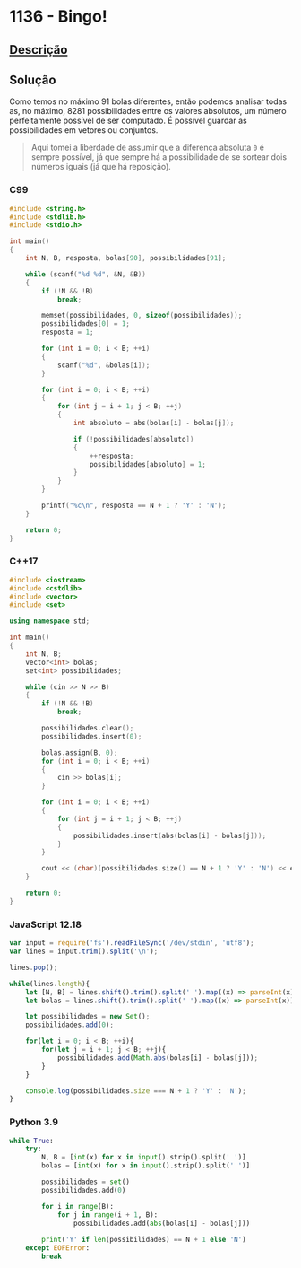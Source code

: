 # 1136 - Bingo!

## [Descrição](https://www.beecrowd.com.br/judge/pt/problems/view/1136)

## Solução

Como temos no máximo 91 bolas diferentes, então podemos analisar todas as, no máximo, 8281 possibilidades entre os valores absolutos, um número perfeitamente possível de ser computado. É possível guardar as possibilidades em vetores ou conjuntos.

> Aqui tomei a liberdade de assumir que a diferença absoluta `0` é sempre possível, já que sempre há a possibilidade de se sortear dois números iguais (já que há reposição).

### C99
```c
#include <string.h>
#include <stdlib.h>
#include <stdio.h>

int main()
{
    int N, B, resposta, bolas[90], possibilidades[91];

    while (scanf("%d %d", &N, &B))
    {
        if (!N && !B)
            break;

        memset(possibilidades, 0, sizeof(possibilidades));
        possibilidades[0] = 1;
        resposta = 1;

        for (int i = 0; i < B; ++i)
        {
            scanf("%d", &bolas[i]);
        }

        for (int i = 0; i < B; ++i)
        {
            for (int j = i + 1; j < B; ++j)
            {
                int absoluto = abs(bolas[i] - bolas[j]);

                if (!possibilidades[absoluto])
                {
                    ++resposta;
                    possibilidades[absoluto] = 1;
                }
            }
        }

        printf("%c\n", resposta == N + 1 ? 'Y' : 'N');
    }

    return 0;
}
```

### C++17
```cpp
#include <iostream>
#include <cstdlib>
#include <vector>
#include <set>

using namespace std;

int main()
{
    int N, B;
    vector<int> bolas;
    set<int> possibilidades;

    while (cin >> N >> B)
    {
        if (!N && !B)
            break;

        possibilidades.clear();
        possibilidades.insert(0);

        bolas.assign(B, 0);
        for (int i = 0; i < B; ++i)
        {
            cin >> bolas[i];
        }

        for (int i = 0; i < B; ++i)
        {
            for (int j = i + 1; j < B; ++j)
            {
                possibilidades.insert(abs(bolas[i] - bolas[j]));
            }
        }

        cout << (char)(possibilidades.size() == N + 1 ? 'Y' : 'N') << endl;
    }

    return 0;
}
```

### JavaScript 12.18
```javascript
var input = require('fs').readFileSync('/dev/stdin', 'utf8');
var lines = input.trim().split('\n');

lines.pop();

while(lines.length){
    let [N, B] = lines.shift().trim().split(' ').map((x) => parseInt(x));
    let bolas = lines.shift().trim().split(' ').map((x) => parseInt(x));

    let possibilidades = new Set();
    possibilidades.add(0);

    for(let i = 0; i < B; ++i){
        for(let j = i + 1; j < B; ++j){
            possibilidades.add(Math.abs(bolas[i] - bolas[j]));
        }
    }

    console.log(possibilidades.size === N + 1 ? 'Y' : 'N');
}
```

### Python 3.9
```python
while True:
    try:
        N, B = [int(x) for x in input().strip().split(' ')]
        bolas = [int(x) for x in input().strip().split(' ')]

        possibilidades = set()
        possibilidades.add(0)

        for i in range(B):
            for j in range(i + 1, B):
                possibilidades.add(abs(bolas[i] - bolas[j]))
        
        print('Y' if len(possibilidades) == N + 1 else 'N')
    except EOFError:
        break
```